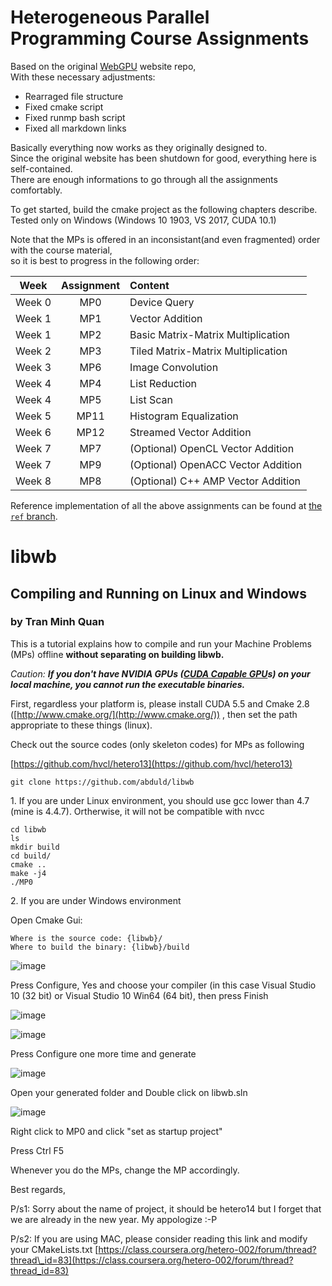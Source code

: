 Heterogeneous Parallel Programming Course Assignments
=====

Based on the original [WebGPU](https://github.com/abduld/WebGPU) website repo,<br>
With these necessary adjustments:
* Rearraged file structure
* Fixed cmake script
* Fixed runmp bash script
* Fixed all markdown links

Basically everything now works as they originally designed to.<br>
Since the original website has been shutdown for good, everything here is self-contained.<br>
There are enough informations to go through all the assignments comfortably.

To get started, build the cmake project as the following chapters describe.<br>
Tested only on Windows (Windows 10 1903, VS 2017, CUDA 10.1)

Note that the MPs is offered in an inconsistant(and even fragmented) order with the course material,<br>
so it is best to progress in the following order:

Week | Assignment | Content
:--: | :--: | :--
Week 0 | MP0 | Device Query
Week 1 | MP1 | Vector Addition
Week 1 | MP2 | Basic Matrix-Matrix Multiplication
Week 2 | MP3 | Tiled Matrix-Matrix Multiplication
Week 3 | MP6 | Image Convolution
Week 4 | MP4 | List Reduction
Week 4 | MP5 | List Scan
Week 5 | MP11 | Histogram Equalization
Week 6 | MP12 | Streamed Vector Addition
Week 7 | MP7 | (Optional) OpenCL Vector Addition
Week 7 | MP9 | (Optional) OpenACC Vector Addition
Week 8 | MP8 | (Optional) C++ AMP Vector Addition

Reference implementation of all the above assignments can be found at [the `ref` branch](https://github.com/YunHsiao/HPP/tree/ref).

libwb
=====

## Compiling and Running on Linux and Windows
### by Tran Minh Quan

This is a tutorial explains how to compile and run your Machine
Problems (MPs) offline **without separating on building libwb.**

_Caution: **If you don't have NVIDIA GPUs ([CUDA Capable GPU](https://developer.nvidia.com/cuda-gpus)s) on your local machine, you cannot run the executable binaries.**_

First, regardless your platform is, please install CUDA 5.5
and Cmake 2.8 ([](http://www.cmake.org/)[](http://www.cmake.org/)[](http://www.cmake.org/)[](http://www.cmake.org/)[http://www.cmake.org/](http://www.cmake.org/)) , then set the path appropriate to these things (linux).

Check out the source codes (only skeleton codes) for MPs as
following

[](https://github.com/hvcl/hetero13)[](https://github.com/hvcl/hetero13)[](https://github.com/hvcl/hetero13)[](https://github.com/hvcl/hetero13)[https://github.com/hvcl/hetero13](https://github.com/hvcl/hetero13)

    git clone https://github.com/abduld/libwb

1\. If you are under Linux environment, you should use gcc lower than 4.7 (mine is 4.4.7).
Ortherwise, it will not be compatible with nvcc

    cd libwb
    ls
    mkdir build
    cd build/
    cmake ..
    make -j4
    ./MP0

2\. If you are under Windows environment

Open Cmake Gui:

    Where is the source code: {libwb}/
    Where to build the binary: {libwb}/build

![image](https://coursera-forum-screenshots.s3.amazonaws.com/5d/d77a10785611e3ae687ff4063e578b/1.png)

Press Configure, Yes and choose your compiler (in this case Visual
Studio 10 (32 bit) or Visual Studio 10 Win64 (64 bit), then press Finish

![image](https://coursera-forum-screenshots.s3.amazonaws.com/75/ee29f0785611e3ae687ff4063e578b/2.png)

![image](https://coursera-forum-screenshots.s3.amazonaws.com/e5/1e0fc0785611e3ae687ff4063e578b/3.png)

Press Configure one more time and generate

![image](https://coursera-forum-screenshots.s3.amazonaws.com/11/315360785711e3ae687ff4063e578b/4.png)

Open your generated folder and Double click on libwb.sln

![image](https://coursera-forum-screenshots.s3.amazonaws.com/3a/5da3b0785711e3ae687ff4063e578b/5.png)

Right click to MP0 and click "set as startup project"

Press Ctrl F5

Whenever you do the MPs, change the MP accordingly.

Best regards,

P/s1: Sorry about the name of project, it should be hetero14 but I forget that we are already in the new year. My appologize :-P

P/s2: If you are using MAC, please consider reading this link and modify your CMakeLists.txt
[https://class.coursera.org/hetero-002/forum/thread?thread\_id=83](https://class.coursera.org/hetero-002/forum/thread?thread_id=83)
